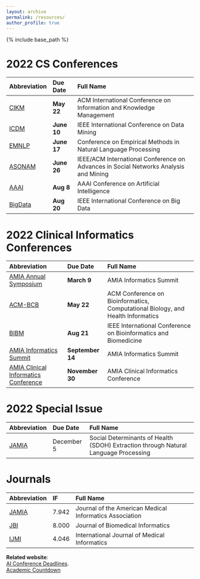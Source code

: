 ```yaml
---
layout: archive
permalink: /resources/
author_profile: true
---
```


{% include base_path %}

2022 CS Conferences 
======

| Abbreviation| Due Date| Full Name |
| :---        |:---      | :---     |
| [CIKM](https://www.cikm2022.org/)  | __May 22__| ACM International Conference on Information and Knowledge Management |
| [ICDM](https://icdm22.cse.usf.edu/index.html)  | __June 10__| IEEE International Conference on Data Mining |
| [EMNLP](https://2022.emnlp.org/calls/main_conference_papers/)  | __June 17__| Conference on Empirical Methods in Natural Language Processing |
| [ASONAM](https://asonam.cpsc.ucalgary.ca/2022/)| __June 26__ | IEEE/ACM International Conference on Advances in Social Networks Analysis and Mining |
| [AAAI](https://aaai.org/Conferences/AAAI-23/)| __Aug 8__ | AAAI Conference on Artificial Intelligence |
| [BigData](http://bigdataieee.org/BigData2022/)  | __Aug 20__ | IEEE International Conference on Big Data |

2022 Clinical Informatics Conferences 
======

| Abbreviation| Due Date| Full Name |
| :---        |:---      | :---     |
| [AMIA Annual Symposium](https://amia.org/education-events)  | __March 9__| AMIA Informatics Summit |
| [ACM-BCB](https://acm-bcb.org/)  | __May 22__| ACM Conference on Bioinformatics, Computational Biology, and Health Informatics |
| [BIBM](https://ieeebibm.org/BIBM2022/)  | __Aug 21__| IEEE International Conference on Bioinformatics and Biomedicine |
| [AMIA Informatics Summit](https://amia.org/education-events/amia-2023-informatics-summit)  | __September 14__| AMIA Informatics Summit |
| [AMIA Clinical Informatics Conference](https://amia.org/education-events)  | __November 30__| AMIA Clinical Informatics Conference |
     
2022 Special Issue
======

| Abbreviation| Due Date| Full Name |
| :---        |:---      | :---     |
| [JAMIA](https://academic.oup.com/jamia/pages/cfp-social-determinants)| December 5 | Social Determinants of Health (SDOH) Extraction through Natural Language Processing |

         
Journals
======

| Abbreviation| IF| Full Name |
| :---        |:---      | :---     |
| [JAMIA](https://academic.oup.com/jamia)| 7.942 | Journal of the American Medical Informatics Association |
| [JBI](https://www.sciencedirect.com/journal/journal-of-biomedical-informatics)  | 8.000 | Journal of Biomedical Informatics |
| [IJMI](https://www.sciencedirect.com/journal/international-journal-of-medical-informatics)  | 4.046| International Journal of Medical Informatics  |

__Related website__:    
[AI Conference Deadlines](https://aideadlin.es/?sub=ML).   
[Academic Countdown](http://uhh-lt.github.io/academic_countdown/)
